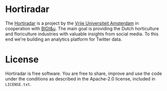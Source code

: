 # Hortiradar

The [Hortiradar][] is a project by the [Vrije Universiteit Amsterdam][VU] in
cooperation with [BIGt&u][]. The main goal is providing the Dutch horticulture
and floriculture industries with valuable insights from social media. To this
end we're building an analytics platform for Twitter data.

[hortiradar]: https://acba.labs.vu.nl/hortiradar/
[VU]: https://vu.nl/en/
[BIGt&u]: http://bigtu.nl

# License

Hortiradar is free software. You are free to share, improve and use the code
under the conditions as described in the Apache-2.0 license, included in
`LICENSE.txt`.
